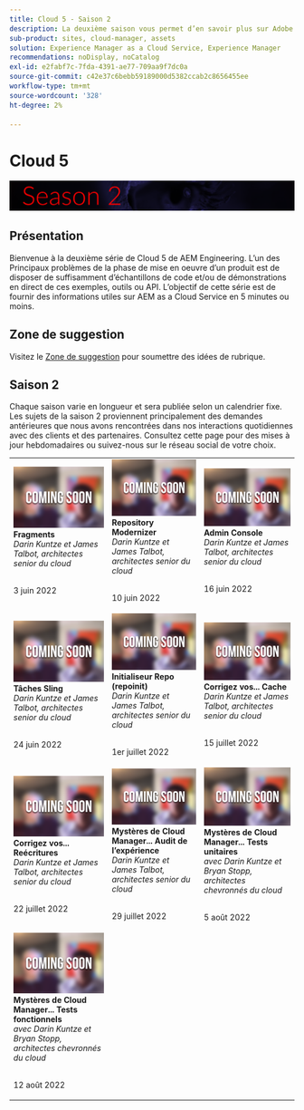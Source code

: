 ```yaml
---
title: Cloud 5 - Saison 2
description: La deuxième saison vous permet d’en savoir plus sur Adobe Experience Manager (AEM) as a Cloud Service auprès des ingénieurs experts de l’Adobe qui l’ont créée et des services d’experts qui l’ont fournie.
sub-product: sites, cloud-manager, assets
solution: Experience Manager as a Cloud Service, Experience Manager
recommendations: noDisplay, noCatalog
exl-id: e2fabf7c-7fda-4391-ae77-709aa9f7dc0a
source-git-commit: c42e37c6bebb59189000d5382ccab2c8656455ee
workflow-type: tm+mt
source-wordcount: '328'
ht-degree: 2%

---
```


# Cloud 5

![AEM série d’experts](./imgs/masthead-s2.png)

## Présentation

Bienvenue à la deuxième série de Cloud 5 de AEM Engineering. L’un des Principaux problèmes de la phase de mise en oeuvre d’un produit est de disposer de suffisamment d’échantillons de code et/ou de démonstrations en direct de ces exemples, outils ou API. L’objectif de cette série est de fournir des informations utiles sur AEM as a Cloud Service en 5 minutes ou moins.

## Zone de suggestion

Visitez le [Zone de suggestion](https://forms.office.com/r/74P5Xz4UH0) pour soumettre des idées de rubrique.

## Saison 2

Chaque saison varie en longueur et sera publiée selon un calendrier fixe. Les sujets de la saison 2 proviennent principalement des demandes antérieures que nous avons rencontrées dans nos interactions quotidiennes avec des clients et des partenaires. Consultez cette page pour des mises à jour hebdomadaires ou suivez-nous sur le réseau social de votre choix.

<table>
  <tr>
   <td>
      <img alt="Fragments" src="./imgs/coming-soon.png"/>
      <div>
         <strong>Fragments</strong>        
         <br/><em>Darin Kuntze et James Talbot, architectes senior du cloud</em>
      </div>
      <p>
        <br/>
         3 juin 2022
      </p>
     </td>   
     <td>
         <img alt="Repository Modernizer" src="./imgs/coming-soon.png"/>
      <div>
         <strong>Repository Modernizer</strong>
         <br/><em>Darin Kuntze et James Talbot, architectes senior du cloud</em>
      </div>
      <p>
        <br/>
         10 juin 2022
      </p>
   </td>
     <td>
            <img alt="Admin Console" src="./imgs/coming-soon.png"/>
      <div>
            <strong>Admin Console</strong>
         <br/><em>Darin Kuntze et James Talbot, architectes senior du cloud</em>
      </div>
      <p>
        <br/>
         16 juin 2022
      </p>
   </td> 
  </tr>
  <tr>
   <td>
            <img alt="Tâches Sling" src="./imgs/coming-soon.png"/>
      <div>
            <strong>Tâches Sling</strong>       
         <br/><em>Darin Kuntze et James Talbot, architectes senior du cloud</em>
      </div>
      <p>
        <br/>
         24 juin 2022
      </p>
     </td>   
     <td>
        <img alt="Initialiseur Repo (repoinit)" src="./imgs/coming-soon.png"/>
      <div>
        <strong>Initialiseur Repo (repoinit)</strong>
         <br/><em>Darin Kuntze et James Talbot, architectes senior du cloud</em>
      </div>
      <p>
        <br/>
            1er juillet 2022
      </p>
   </td>
     <td>
            <img alt="Corrigez vos... Cache" src="./imgs/coming-soon.png"/>
      <div>
         <strong>Corrigez vos... Cache</strong>
         <br/><em>Darin Kuntze et James Talbot, architectes senior du cloud</em>
      </div>
      <p>
        <br/>
         15 juillet 2022
      </p>
   </td> 
  </tr>
<tr>
   <td>
            <img alt="Corrigez vos... Reécritures" src="./imgs/coming-soon.png"/>
      <div>
            <strong>Corrigez vos... Reécritures</strong>
         <br/><em>Darin Kuntze et James Talbot, architectes senior du cloud</em>
      </div>
      <p>
        <br/>
         22 juillet 2022
      </p>
     </td>   
     <td>
            <img alt="Mystères de Cloud Manager... Audit de l’expérience" src="./imgs/coming-soon.png"/>
      <div>
            <strong>Mystères de Cloud Manager... Audit de l’expérience</strong>
         <br/><em>Darin Kuntze et James Talbot, architectes senior du cloud</em>
      </div>
      <p>
        <br/>
        29 juillet 2022
      </p>
   </td>
     <td>
            <img alt="Mystères de Cloud Manager... Tests unitaires" src="./imgs/coming-soon.png"/>
      <div>
            <strong>Mystères de Cloud Manager... Tests unitaires</strong>
         <br/><em>avec Darin Kuntze et Bryan Stopp, architectes chevronnés du cloud</em>
      </div>
      <p>
        <br/>
         5 août 2022
      </p>
   </td> 
  </tr>
    <tr>
        <td>
                <img alt="Mystères de Cloud Manager... Tests fonctionnels" src="./imgs/coming-soon.png"/>
            <div>
                <strong>Mystères de Cloud Manager... Tests fonctionnels</strong><br/>        
                <em>avec Darin Kuntze et Bryan Stopp, architectes chevronnés du cloud</em>
            </div>
            <p><br/>
                12 août 2022
            </p>
        </td>
        <td></td>
        <td></td>
    </tr>
</table>
